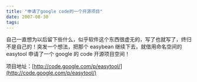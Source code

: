 ```yaml
---
title: "申请了google code的一个开源项目"
date: 2007-08-30
tags:
---
```


自己一直想为以后留下些什么，似乎软件这个东西很虚无的，写了也就写了，终归不是自己的！突发一个想法，把那个 easybean 继续下去，就借用命名空间的 easytool 申请了一个 google 的 code 开源项目空间！

项目地址：[http://code.google.com/p/easytool/](http://code.google.com/p/easytool/)
